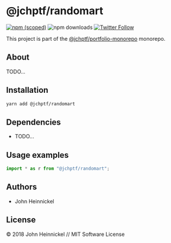 # @jchptf/randomart

[![npm (scoped)](https://img.shields.io/npm/v/@jchptf/randomart.svg)](https://www.npmjs.com/package/@jchptf/randomart)
![npm downloads](https://img.shields.io/npm/dm/@jchptf/randomart.svg)
[![Twitter Follow](https://img.shields.io/twitter/follow/jchptf_monorepo.svg?style=flat-square&label=twitter)](https://twitter.com/jchptf_monorepo)


This project is part of the
[@jchptf/portfolio-monorepo](https://github.com/jheinnic/portfolio-monorepo/) monorepo.

<!-- TOC depthFrom:2 depthTo:3 -->

<!-- /TOC -->

## About

TODO...

## Installation

```bash
yarn add @jchptf/randomart
```

## Dependencies

- TODO...

## Usage examples

```typescript
import * as r from "@jchptf/randomart";
```

## Authors

- John Heinnickel

## License

&copy; 2018 John Heinnickel // MIT Software License
